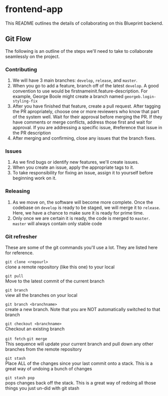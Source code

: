 # frontend-app

This README outlines the details of collaborating on this Blueprint backend.

## Git Flow

The following is an outline of the steps we'll need to take to collaborate seamlessly on the project.

### Contributing
1. We will have 3 main branches: `develop`, `release`, and `master`.
2. When you go to add a feature, branch off of the latest `develop`. A good convention to use would be firstnameinit.feature-description. For example, George Boole might create a branch named `georgeb.login-styling-fix`
3. After you have finished that feature, create a pull request. After tagging the PR apropriately, choose one or more reviewers who know that part of the system well. Wait for their approval before merging the PR. If they have comments or merge conflicts, address those first and wait for approval. If you are addressing a specific issue, #reference that issue in the PR description
4. After merging and confirming, close any issues that the branch fixes.

### Issues
1. As we find bugs or identify new features, we'll create issues.
2. When you create an issue, apply the appropriate tags to it.
3. To take responsibility for fixing an issue, assign it to yourself before beginning work on it.

### Releasing
1. As we move on, the software will become more complete. Once the codebase on `develop` is ready to be staged, we will merge it to `release`. Here, we have a chance to make sure it is ready for prime time.
2. Only once we are certain it is ready, the code is merged to `master`. `master` will always contain only stable code

### Git refresher
These are some of the git commands you'll use a lot. They are listed here for reference.

`git clone <repourl>`  
clone a remote repository (like this one) to your local

`git pull`  
Move to the latest commit of the current branch

`git branch`  
view all the branches on your local

`git branch <branchname>`  
create a new branch. Note that you are NOT automatically switched to that branch

`git checkout <branchname>`  
Checkout an existing branch

`git fetch` `git merge`  
This sequence will update your current branch and pull down any other branches from the remote repository

`git stash`  
Place ALL of the changes since your last commit onto a stack. This is a great way of undoing a bunch of changes

`git stash pop`  
pops changes back off the stack. This is a great way of redoing all those things you just un-did with git stash

